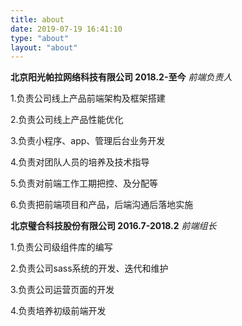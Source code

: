 ```yaml
---
title: about
date: 2019-07-19 16:41:10
type: "about"
layout: "about"
---
```


**北京阳光帕拉网络科技有限公司 2018.2-至今**
*前端负责人*

1.负责公司线上产品前端架构及框架搭建

2.负责公司线上产品性能优化 

3.负责小程序、app、管理后台业务开发 

4.负责对团队人员的培养及技术指导 

5.负责对前端工作工期把控、及分配等 

6.负责把前端项目和产品，后端沟通后落地实施



**北京璧合科技股份有限公司 2016.7-2018.2**
*前端组长*

1.负责公司级组件库的编写

2.负责公司sass系统的开发、迭代和维护 

3.负责公司运营页面的开发 

4.负责培养初级前端开发


